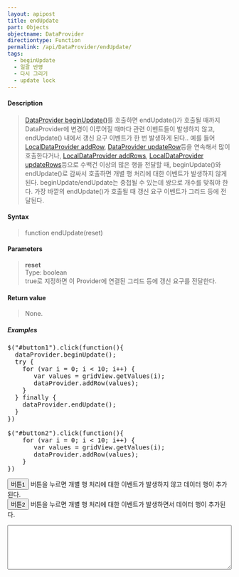 ```yaml
---
layout: apipost
title: endUpdate
part: Objects
objectname: DataProvider
directiontype: Function
permalink: /api/DataProvider/endUpdate/
tags:
  - beginUpdate
  - 일괄 반영
  - 다시 그리기
  - update lock
---
```


<script>
var gridView;
var dataProvider;
    
$(document).ready( function() {

    RealGridJS.setTrace(false);
    RealGridJS.setRootContext("/script");
    
    dataProvider = new RealGridJS.LocalDataProvider();
    gridView = new RealGridJS.GridView("realgrid");
    gridView.setDataSource(dataProvider);

    setFields(dataProvider);
    setColumns(gridView);

    var data = [
        ["가수", "여자", "정수라", "1988-09-02", "99", "90", "90", "100", "100", "90"],
        ["배우", "여자", "송윤아", "1990-02-18", "33", "90", "70", "60", "100", "80"],
        ["배우", "여자", "전도연", "1991-08-21", "22", "90", "70", "60", "100", "80"],
        ["가수", "여자", "이선희", "1978-01-19", "33", "90", "70", "60", "100", "80"],
        ["배우", "여자", "하지원", "1979-12-09", "11", "90", "70", "60", "100", "80"],
        ["가수", "여자", "소찬휘", "1987-05-12", "55", "90", "70", "60", "100", "80"],
        ["가수", "여자", "박정현", "1980-08-06", "22", "90", "70", "60", "100", "80"],
        ["배우", "여자", "전지현", "1977-03-28", "44", "90", "70", "60", "100", "80"]
    ];
    dataProvider.setRows(data);

    dataProvider.onRowInserting = function (provider, row) {
        addLog("provider.onRowInserting row=" + row);
    };    
      
    $("#button1").click(function(){
      dataProvider.beginUpdate();
      try {
        for (var i = 0; i < 10; i++) {
           var values = gridView.getValues(i);
           dataProvider.addRow(values);
        }
      } finally {
        dataProvider.endUpdate();
      }
    })

    $("#button2").click(function(){
        for (var i = 0; i < 10; i++) {
           var values = gridView.getValues(i);
           dataProvider.addRow(values);
        }
    })  

});

//다섯개의 필드를 가진 배열 객체를 생성합니다.
function setFields(provider) {
    var fields = [{
    fieldName: "field1"
    }, {
        fieldName: "field2"
    }, {
        fieldName: "field3"
    }, {
        fieldName: "field4",
        dataType: "datetime"
    }, {
        fieldName: "field5",
        dataType: "number"
    }, {
        fieldName: "field6",
        dataType: "number"
    },{
        fieldName: "field7",
        dataType: "number"
    }, {
        fieldName: "field8",
        dataType: "number"
    }, {
        fieldName: "field9",
        dataType: "number"
    }, {
        fieldName: "field10",
        dataType: "number"
    }];

    //DataProvider의 setFields함수로 필드를 입력합니다.    
    provider.setFields(fields);    
}

//필드와 연결된 컬럼 배열 객체를 생성합니다.
function setColumns(grid) {
    var columns = [{
        name: "col1",
        fieldName: "field1",
        header : {
            text: "직업"
        },
        width : 60            
    }, {
        name: "col2",
        fieldName: "field2",
        header : {
            text: "성별"
        },
        editor : {
            type: "dropDown",
            dropDownCount: 2,
            values: ["남자", "여자"],
            labels: ["남", "여"],
            lookupDisplay: true
        },
        width: 50
    }, {
        name: "col3",
        fieldName: "field3",
        header : {
            text: "이름"
        },
        width: 80
    }, {
        name: "col4",
        fieldName: "field4",
        header : {
            text: "생일"
        },
        editor: {
            type: "date",
            datetimeFormat: "yyyy-MM-dd"
        },
        width: 90
    }, {
        name: "col5",
        fieldName: "field5",
        header : {
            text: "수학"
        },
        editor : {
            type: "number"
        },
        styles: {
            textAlignment: "far"
        },
        width: 80
    }, {
        name: "col6",
        fieldName: "field6",
        header : {
          text: "민법"
        },
        width: 80
    }, {
        name: "col7",
        fieldName: "field7",
        header : {
            text: "한국사"
        },
        width: 80
    }, {
        name: "col8",
        fieldName: "field8",
        header : {
            text: "영어"
        },
        width: 80
    }, {
        name: "col9",
        fieldName: "field9",
        header : {
            text: "과학"
        },
        width: 80
    }, {
        name: "col10",
        fieldName: "field10",
        header : {
            text: "사회"
        },
        width: 80
    }];

    //컬럼을 GridView에 입력 합니다.
    grid.setColumns(columns);

}

function addLog(log) {
  var prevLog = $("#eventLog").val()
  $("#eventLog").val(prevLog + log + "\n");
  $("#eventLog").scrollTop($("#eventLog")[0].scrollHeight);
};

</script>


#### Description

> [DataProvider beginUpdate()](/api/DataProvider/beginUpdate/)를 호출하면 endUpdate()가 호출될 때까지 DataProvider에 변경이 이루어질 때마다 관련 이벤트들이 발생하지 않고, endUpdate() 내에서 갱신 요구 이벤트가 한 번 발생하게 된다.. 예를 들어 [LocalDataProvider addRow](/api/LocalDataProvider/addRow/), [DataProvider updateRow](/api/DataProvider/updateRow)등을 연속해서 많이 호출한다거나, [LocalDataProvider addRows](/api/LocalDataProvider/addRows/), [LocalDataProvider updateRows](/api/LocalDataProvider/updateRows/)등으로 수백건 이상의 많은 행을 전달할 때, beginUpdate()와 endUpdate()로 감싸서 호출하면 개별 행 처리에 대한 이벤트가 발생하지 않게된다. beginUpdate/endUpdate는 중첩될 수 있는데 쌍으로 개수를 맞춰야 한다. 가장 바깥의 endUpdate()가 호출될 때 갱신 요구 이벤트가 그리드 등에 전달된다.

#### Syntax

> function endUpdate(reset)

#### Parameters

> **reset**  
> Type: boolean  
> true로 지정하면 이 Provider에 연결된 그리드 등에 갱신 요구를 전달한다.  

#### Return value

> None.

##### Examples 

<pre class="prettyprint">
$("#button1").click(function(){
  dataProvider.beginUpdate();
  try {
    for (var i = 0; i < 10; i++) {
       var values = gridView.getValues(i);
       dataProvider.addRow(values);
    }
  } finally {
    dataProvider.endUpdate();
  }
})

$("#button2").click(function(){
    for (var i = 0; i < 10; i++) {
       var values = gridView.getValues(i);
       dataProvider.addRow(values);
    }
}) 
</pre>

<button id="button1" class="btn btn-success btn-xs">버튼1</button>
버튼을 누르면 개별 행 처리에 대한 이벤트가 발생하지 않고 데이터 행이 추가된다. 
<br/>
<button id="button2" class="btn btn-success btn-xs">버튼2</button>
버튼을 누르면 개별 행 처리에 대한 이벤트가 발생하면서 데이터 행이 추가된다.
<textarea id="eventLog" style="width:100%; height:100px"></textarea>
<div id="realgrid" style="width: 100%; height: 300px;"></div>
<p></p>